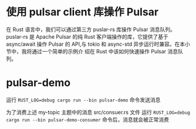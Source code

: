 # 使用 pulsar client 库操作 Pulsar
在 Rust 语言中，我们可以通过第三方 puslar-rs 库操作 Pulsar 消息队列。puslar-rs
是 Apache Pulsar 的纯 Rust 客户端操作的库，它提供了基于 async/await 操作 Pulsar 的
API,与 tokio 和 async-std 异步运行时兼容。在本小节中，我将通过一个简单的示例介
绍在 Rust 中该如何快速操作 Pulsar 消息队列。

# pulsar-demo
运行 `RUST_LOG=debug cargo run --bin pulsar-demo` 命令发送消息

为了消费上述 my-topic 主题中的消息
src/consuer.rs 文件
运行 `RUST_LOG=debug cargo run --bin pulsar-demo-consumer` 命令后，消息就会被正常消费
